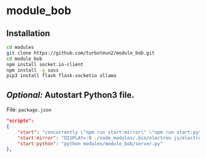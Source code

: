 # module_bob
## Installation
``` bash
cd modules
git clone https://github.com/turboteun2/module_bob.git
cd module_bob
npm install socket.io-client
npm install -g sass
pip3 install flask flask-socketio ollama
```

## *Optional:* Autostart Python3 file.
File: `package.json`
```json
"scripts": 
{ 
	"start": "concurrently \"npm run start:mirror\" \"npm run start:python\"",
	"start:mirror": "DISPLAY=:0 ./node_modules/.bin/electron js/electron.js", "start:python",
	"start:python": "python modules/module_bob/server.py"
},
```
